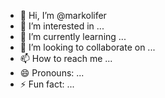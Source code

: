 - 👋 Hi, I’m @markolifer
- 👀 I’m interested in ...
- 🌱 I’m currently learning ...
- 💞️ I’m looking to collaborate on ...
- 📫 How to reach me ...
- 😄 Pronouns: ...
- ⚡ Fun fact: ...

<!---
markolifer/markolifer is a ✨ special ✨ repository because its `README.md` (this file) appears on your GitHub profile.
You can click the Preview link to take a look at your changes.
--->
